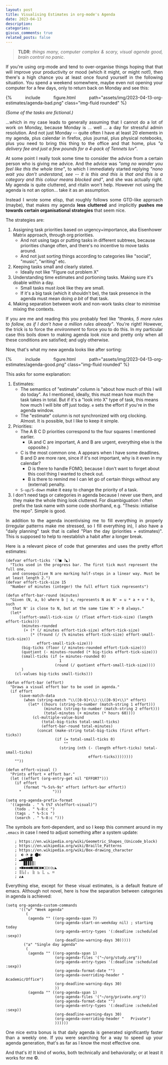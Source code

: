 ```yaml
---
layout: post
title: Visualising Estimates in org-mode's Agenda
date: 2023-04-13
description:
categories:
giscus_comments: true
related_posts: false
---
```


<style type="text/css">
  p {
    text-align: justify;
  }

  figure {
    text-align: center;
    margin-left: auto;
    margin-right: auto;
    max-width: 85%;
  }
</style>



> **TLDR**: *things many, computer complex & scary, visual agenda good,
> brain control no panic*.

If you\'re using org-mode and tend to over-organise things hoping that
that will improve your productivity or mood (which it might, or might
not!), then there\'s a high chance you at least once found yourself in
the following situation. You spend a weekend somewhere, maybe even not
opening your computer for a few days, only to return back on Monday and
see this:


{% include figure.html path="assets/img/2023-04-13-org-estimates/agenda-bad.png"  class="img-fluid rounded" %}



*(Some of the tasks are fictional.)*

...which in my case leads to generally assuming that I cannot do a lot
of work on Monday, because Monday is ... well ... a day for stressful
admin resolution. And not just Monday -- quite often I have at least 20
elements in my agenda, plus calendar in firefox, plus journal, plus
physical notebooks, plus you need to bring this thing to the office and
that home, plus *\"a delivery fee and just a few pounds for a 4-pack of
Tennets luv\"*.

At some point I really took some time to consider the advice from a
certain person who is giving me advice. And the advice was *\"omg no
wonder you feel like this the whole time\"*, to which I immediately
started replying *\"nono wait you don\'t understand, see -- it is this
and this is that and this is a category and this colour means blocked
and\"*, and she was actually right. My agenda is quite cluttered, and
ritalin won\'t help. However not using the agenda is not an option...
take it as an assumption.

Instead I wrote some elisp, that roughly follows some GTD-like approach
(maybe), that makes my agenda **less cluttered** and implicitly
**pushes me towards certain organisational strategies** that seem
nice.

The strategies are:

1.  Assigning task priorities based on urgency+importance, aka
    Eisenhower Matrix approach, through org priorities.
    -   And not using tags or putting tasks in different subtrees,
        because priorities change often, and there\'s no incentive to
        move tasks around.
    -   And not just sorting things according to categories like
        \"social\", \"music\", \"writing\" etc.
2.  Keeping tasks small and clearly stated.
    -   Ideally not like \"Figure out problem X\"
3.  Understanding time estimates and portioning tasks. Making sure it\'s
    doable within a day.
    -   Small tasks must *look* like they are small.
    -   If it\'s a big task (which it shouldn\'t be), the task presence
        in the agenda must mean doing *a bit* of that task.
4.  Making separation between work and non-work tasks clear to minimise
    mixing the contexts.

If you are me and reading this you probably feel like *\"thanks, 5 more
rules to follow, as if I don\'t have a million rules already\"*. You\'re
right! However, the trick is to force the *environment* to force you to
do this. In my particular case this boils down to making agenda look
nice and pretty only when all these conditions are satisfied; and ugly
otherwise.

Now, that\'s what my new agenda looks like after sorting:

{% include figure.html path="assets/img/2023-04-13-org-estimates/agenda-good.png" class="img-fluid rounded" %}

This asks for some explanation:

1.  Estimates:
    -   The semantics of \"estimate\" column is \"about how much of this
        I will do today\". As I mentioned, ideally, this must mean how
        much the task takes in total. But if it\'s a \"look into X\"
        type of task, this means how much I will bite off just today.
        `e` sets the effort if you\'re in the agenda window.
    -   The \"estimate\" column is not synchronized with org clocking.
        Almost. It is possible, but I like to keep it simple.
2.  Priorities:
    -   The A B C D priorities correspond to the four squares I
        mentioned earlier.
        -   (A and C are important, A and B are urgent, everything else
            is the opposite.)
    -   C is the most common one. A appears when I have some deadlines.
        B and D are more rare, since if it\'s not important, why is it
        even in my calendar?
        -   D is there to handle FOMO, because I don\'t want to forget
            about this cool thing I wanted to check out.
        -   B is there to remind me I can let go of certain things
            without any (external) penalty.
    -   `S-up/S-down` make it easy to change the priority of a task.
3.  I don\'t need tags or categories in agenda because I never use them,
    and they make the whole thing look cluttered. For disambiguation I
    often prefix the task name with some code shorthand, e.g. \"Thesis:
    initialise the repo\". Simple is good.

In addition to the agenda incentivising me to fill everything in
properly (irregular patterns make me stressed, so I fill everything in),
I also have a \"daily planning\" task that is called \"Plan the day
(priorities + estimates)\". This is supposed to help to reestablish a
habit after a longer break.

Here is a relevant piece of code that generates and uses the pretty
effort estimates:

``` elisp
(defvar effort-ticks '(?■ ?◣)
  "Ticks used in the progress bar. The first tick must represent the full one,
   and consequitive N are marking half-steps in a linear way. Must be at least length 2.")
(defvar effort-tick-size 15
  "Number of minutes (integer) the full effort tick represents")

(defun effort-bar-round (minutes)
  "Given (N, a, b) where b | a, represents N as N' = u * a + v * b, such
   that N' is close to N, but at the same time N' > 0 always."
  (let*
      ((effort-small-tick-size (/ (float effort-tick-size) (length effort-ticks)))
       (minutes-rounded
        (+ (* (/ minutes effort-tick-size) effort-tick-size)
           (* (fround (/ (% minutes effort-tick-size) effort-small-tick-size))
              effort-small-tick-size)))
       (big-ticks (floor (/ minutes-rounded effort-tick-size)))
       (quotient (- minutes-rounded (* big-ticks effort-tick-size)))
       (small-ticks (if (= minutes-rounded 0)
                        1
                      (round (/ quotient effort-small-tick-size))))
       )
    (cl-values big-ticks small-ticks)))

(defun effort-bar (effort)
  "Draws a visual effort bar to be used in agenda."
  (if effort
      (save-match-data
        (when (string-match "\\([0-9]+\\):\\([0-9]+\\)" effort)
          (let* ((hours (string-to-number (match-string 1 effort)))
                 (minutes (string-to-number (match-string 2 effort)))
                 (total-minutes (+ minutes (* hours 60))))
            (cl-multiple-value-bind
                (total-big-ticks total-small-ticks)
                (effort-bar-round total-minutes)
              (concat (make-string total-big-ticks (first effort-ticks))
                      (if (= total-small-ticks 0)
                          ""
                        (string (nth (- (length effort-ticks) total-small-ticks)
                                     effort-ticks))))))))
    ""))

(defun effort-visual ()
  "Prints effort + effort bar."
  (let ((effort (org-entry-get nil "EFFORT")))
    (if effort
        (format "%-5s%-9s" effort (effort-bar effort))
      "              ")))

(setq org-agenda-prefix-format
  '((agenda . " % t%7 s%(effort-visual)")
    (todo . " %-8:c ")
    (tags . " %-5:s ")
    (search . " %-8:c ")))
```

The symbols are font-dependent, and so I keep this comment around in my
`.emacs` in case I need to adjust something after a system update:

``` elisp
    ; https://en.wikipedia.org/wiki/Geometric_Shapes_(Unicode_block)
    ; https://en.wikipedia.org/wiki/Braille_Patterns
    ; https://en.wikipedia.org/wiki/Box-drawing_character
    ;  ◐ ◔ ◕ ⬤◐
    ; ▂▄▅▆▇█
    ;   ▉▋▋▌▍▏
    ; ▪■◼◼︎◼■▤▦◧▣◼□▢◻▯◺◣
    ; ⣿⣧⡇⡄ ⣷ ⣦ ⣇ ⣄ ⠶
    ; ◭▲
```

Everything else, except for these visual estimates, is a default feature
of emacs. Although not novel, here is how the separation between
categories in agenda is achieved:

``` elisp
(setq org-agenda-custom-commands
      '(("w" "Week agenda"
         (
          (agenda "" ((org-agenda-span 7)
                      (org-agenda-start-on-weekday nil) ; starting today
                      (org-agenda-entry-types '(:deadline :scheduled :sexp))
                      (org-deadline-warning-days 30)))))
        ("a" "Single day agenda"
         (
          (agenda "" ((org-agenda-span 1)
                      (org-agenda-files '("~/org/study.org"))
                      (org-agenda-entry-types '(:deadline :scheduled :sexp))
                      (org-agenda-format-date "")
                      (org-agenda-overriding-header "   Academic/Office")
                      (org-deadline-warning-days 30)
                      ))
          (agenda "" ((org-agenda-span 1)
                      (org-agenda-files '("~/org/private.org"))
                      (org-agenda-format-date "")
                      (org-agenda-entry-types '(:deadline :scheduled :sexp))
                      (org-deadline-warning-days 30)
                      (org-agenda-overriding-header "   Private")
                      ))))))
```

One nice extra bonus is that daily agenda is generated significantly
faster than a weekly one. If you were searching for a way to speed up
your agenda generation, that\'s as far as I know the most effective one.

And that\'s it! It kind of works, both technically and behaviorally; or
at least it works for me ©.
